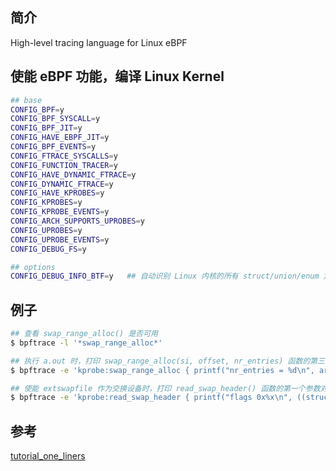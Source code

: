 ## 简介

High-level tracing language for Linux eBPF

## 使能 eBPF 功能，编译 Linux Kernel

```bash
## base
CONFIG_BPF=y
CONFIG_BPF_SYSCALL=y
CONFIG_BPF_JIT=y
CONFIG_HAVE_EBPF_JIT=y
CONFIG_BPF_EVENTS=y
CONFIG_FTRACE_SYSCALLS=y
CONFIG_FUNCTION_TRACER=y
CONFIG_HAVE_DYNAMIC_FTRACE=y
CONFIG_DYNAMIC_FTRACE=y
CONFIG_HAVE_KPROBES=y
CONFIG_KPROBES=y
CONFIG_KPROBE_EVENTS=y
CONFIG_ARCH_SUPPORTS_UPROBES=y
CONFIG_UPROBES=y
CONFIG_UPROBE_EVENTS=y
CONFIG_DEBUG_FS=y

## options
CONFIG_DEBUG_INFO_BTF=y   ## 自动识别 Linux 内核的所有 struct/union/enum 定义
```

## 例子

```bash
## 查看 swap_range_alloc() 是否可用
$ bpftrace -l '*swap_range_alloc*'

## 执行 a.out 时，打印 swap_range_alloc(si, offset, nr_entries) 函数的第三个参数
$ bpftrace -e 'kprobe:swap_range_alloc { printf("nr_entries = %d\n", arg2); }' -c './a.out'

## 使能 extswapfile 作为交换设备时，打印 read_swap_header() 函数的第一个参数对应结构体的 flags 成员
$ bpftrace -e 'kprobe:read_swap_header { printf("flags 0x%x\n", ((struct swap_info_struct *)arg0)->flags); }' -c '/usr/sbin/swapon extswapfile'
```

## 参考

[tutorial_one_liners](https://github.com/iovisor/bpftrace/blob/master/docs/tutorial_one_liners_chinese.md)

